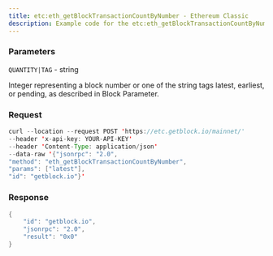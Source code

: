```yaml
---
title: etc:eth_getBlockTransactionCountByNumber - Ethereum Classic
description: Example code for the etc:eth_getBlockTransactionCountByNumber json-rpc method. Сomplete guide on how to use etc:eth_getBlockTransactionCountByNumber json-rpc in GetBlock.io Web3 documentation.
---
```


### Parameters


`QUANTITY|TAG` - string

Integer representing a block number or one of the string tags latest,
earliest, or pending, as described in Block Parameter.

### Request

``` java
curl --location --request POST 'https://etc.getblock.io/mainnet/' 
--header 'x-api-key: YOUR-API-KEY' 
--header 'Content-Type: application/json' 
--data-raw '{"jsonrpc": "2.0",
"method": "eth_getBlockTransactionCountByNumber",
"params": ["latest"],
"id": "getblock.io"}'
```

###  Response

``` java
{
    "id": "getblock.io",
    "jsonrpc": "2.0",
    "result": "0x0"
}
```

